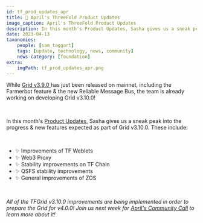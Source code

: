 ```yaml
---
id: tf_prod_updates_apr
title: 📣 April's ThreeFold Product Updates
image_caption: April's ThreeFold Product Updates
description: In this month's Product Updates, Sasha gives us a sneak peak into the progress & new features expected as part of Grid v3.10.0.
date: 2023-04-13
taxonomies:
    people: [sam_taggart]
    tags: [update, technology, news, community]
    news-category: [foundation]
extra:
    imgPath: tf_prod_updates_apr.png
---
```


<!-- *"This article was originally published by Victoria Obeegadoo a former member of ThreeFold Foundation."* -->


While [Grid v3.9.0 ](https://library.threefold.me/info/manual/#/manual__tfgrid_release_3_9_0)has just been released on mainnet, including the Farmerbot feature & the new Reliable Message Bus, the team is already working on developing Grid v3.10.0! 

<br/>

In this month's [Product Updates](https://forum.threefold.io/t/threefold-product-updates-april-2023/3887), Sasha gives us a sneak peak into the progress & new features expected as part of Grid v3.10.0. These include: 

<br/>

- ✨ Improvements of TF Weblets 
- ✨ Web3 Proxy
- ✨ Stability improvements on TF Chain
- ✨ QSFS stability improvements
- ✨ General improvements of ZOS

<br/>

_All of the TFGrid v3.10.0 improvements are being implemented in order to prepare the Grid for v4.0.0! Join us next week for [April's Community Call](https://forum.threefold.io/t/april-community-call-lets-talk-about-tf-grid-4/3886) to learn more about it!_